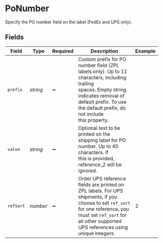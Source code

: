 # PoNumber

Specify the PO number field on the label (FedEx and UPS only).


## Fields

| Field                                                                                                                                                                                                             | Type                                                                                                                                                                                                              | Required                                                                                                                                                                                                          | Description                                                                                                                                                                                                       | Example                                                                                                                                                                                                           |
| ----------------------------------------------------------------------------------------------------------------------------------------------------------------------------------------------------------------- | ----------------------------------------------------------------------------------------------------------------------------------------------------------------------------------------------------------------- | ----------------------------------------------------------------------------------------------------------------------------------------------------------------------------------------------------------------- | ----------------------------------------------------------------------------------------------------------------------------------------------------------------------------------------------------------------- | ----------------------------------------------------------------------------------------------------------------------------------------------------------------------------------------------------------------- |
| `prefix`                                                                                                                                                                                                          | *string*                                                                                                                                                                                                          | :heavy_minus_sign:                                                                                                                                                                                                | Custom prefix for PO number field (ZPL labels only). Up to 11 characters, including trailing <br/>spaces. Empty string indicates removal of default prefix. To use the default prefix, do not include<br/>this property. |                                                                                                                                                                                                                   |
| `value`                                                                                                                                                                                                           | *string*                                                                                                                                                                                                          | :heavy_minus_sign:                                                                                                                                                                                                | Optional text to be printed on the shipping label for PO number. Up to 40 characters. If <br/>this is provided, reference_2 will be ignored.                                                                      |                                                                                                                                                                                                                   |
| `refSort`                                                                                                                                                                                                         | *number*                                                                                                                                                                                                          | :heavy_minus_sign:                                                                                                                                                                                                | Order UPS reference fields are printed on ZPL labels. For UPS shipments, if you choose to set `ref_sort` for one reference, you must set `ref_sort` for all other supported UPS references using unique integers. | 2                                                                                                                                                                                                                 |